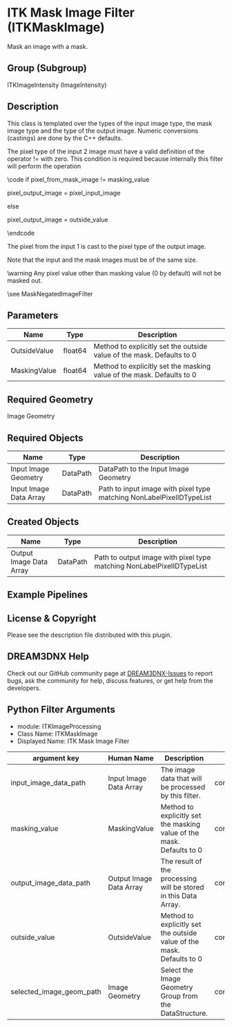 # ITK Mask Image Filter (ITKMaskImage)

Mask an image with a mask.

## Group (Subgroup)

ITKImageIntensity (ImageIntensity)

## Description

This class is templated over the types of the input image type, the mask image type and the type of the output image. Numeric conversions (castings) are done by the C++ defaults.

The pixel type of the input 2 image must have a valid definition of the operator != with zero. This condition is required because internally this filter will perform the operation

\code
if pixel_from_mask_image != masking_value

 pixel_output_image = pixel_input_image

else

 pixel_output_image = outside_value

\endcode


The pixel from the input 1 is cast to the pixel type of the output image.

Note that the input and the mask images must be of the same size.

\warning Any pixel value other than masking value (0 by default) will not be masked out.


\see MaskNegatedImageFilter

## Parameters

| Name | Type | Description |
|------|------|-------------|
| OutsideValue | float64 | Method to explicitly set the outside value of the mask. Defaults to 0 |
| MaskingValue | float64 | Method to explicitly set the masking value of the mask. Defaults to 0 |

## Required Geometry

Image Geometry

## Required Objects

| Name |Type | Description |
|-----|------|-------------|
| Input Image Geometry | DataPath | DataPath to the Input Image Geometry |
| Input Image Data Array | DataPath | Path to input image with pixel type matching NonLabelPixelIDTypeList |

## Created Objects

| Name |Type | Description |
|-----|------|-------------|
| Output Image Data Array | DataPath | Path to output image with pixel type matching NonLabelPixelIDTypeList |

## Example Pipelines


## License & Copyright

Please see the description file distributed with this plugin.


## DREAM3DNX Help

Check out our GitHub community page at [DREAM3DNX-Issues](https://github.com/BlueQuartzSoftware/DREAM3DNX-Issues) to report bugs, ask the community for help, discuss features, or get help from the developers.

## Python Filter Arguments

+ module: ITKImageProcessing
+ Class Name: ITKMaskImage
+ Displayed Name: ITK Mask Image Filter

| argument key | Human Name | Description | Parameter Type |
|--------------|------------|-------------|----------------|
| input_image_data_path | Input Image Data Array | The image data that will be processed by this filter. | complex.ArraySelectionParameter |
| masking_value | MaskingValue | Method to explicitly set the masking value of the mask. Defaults to 0 | complex.Float64Parameter |
| output_image_data_path | Output Image Data Array | The result of the processing will be stored in this Data Array. | complex.DataObjectNameParameter |
| outside_value | OutsideValue | Method to explicitly set the outside value of the mask. Defaults to 0 | complex.Float64Parameter |
| selected_image_geom_path | Image Geometry | Select the Image Geometry Group from the DataStructure. | complex.GeometrySelectionParameter |

